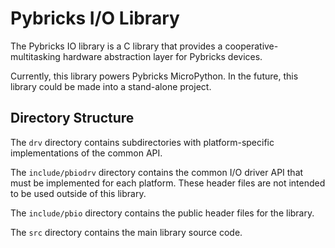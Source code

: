 Pybricks I/O Library
====================

The Pybricks IO library is a C library that provides a cooperative-multitasking
hardware abstraction layer for Pybricks devices.

Currently, this library powers Pybricks MicroPython. In the future, this library
could be made into a stand-alone project.

Directory Structure
-------------------

The `drv` directory contains subdirectories with platform-specific
implementations of the common API.

The `include/pbiodrv` directory contains the common I/O driver API that must be
implemented for each platform. These header files are not intended to be used
outside of this library.

The `include/pbio` directory contains the public header files for the library.

The `src` directory contains the main library source code.
